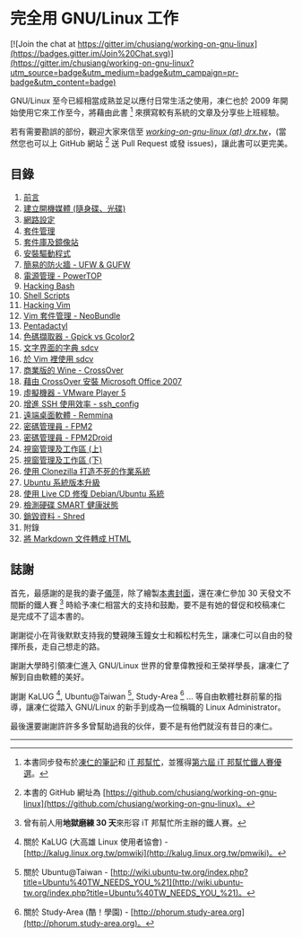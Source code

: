 # 完全用 GNU/Linux 工作

[![Join the chat at https://gitter.im/chusiang/working-on-gnu-linux](https://badges.gitter.im/Join%20Chat.svg)](https://gitter.im/chusiang/working-on-gnu-linux?utm_source=badge&utm_medium=badge&utm_campaign=pr-badge&utm_content=badge)

GNU/Linux 至今已經相當成熟並足以應付日常生活之使用，凍仁也於 2009 年開始使用它來工作至今，將藉由此書 [^1] 來撰寫較有系統的文章及分享些上班經驗。

若有需要勘誤的部份，觀迎大家來信至 *<u>working-on-gnu-linux (at) drx.tw</u>*，(當然您也可以上 GitHub 網站 [^2] 送 Pull Request 或發 issues)，讓此書可以更完美。

## 目錄

1. [前言](01.intro.md)
1. [建立開機媒體 (隨身碟、光碟)](02.build-bootable-usb-cd.md)
1. [網路設定](03.network-setting.md)
1. [套件管理](04.package-management.md)
1. [套件庫及鏡像站](05.reopsiroty-and-mirror.md)
1. [安裝驅動程式](06.patch-device-driver.md)
1. [簡易的防火牆 - UFW & GUFW](07.ufw.md)
1. [電源管理 - PowerTOP](08.power-management-with-powertop.md)
1. [Hacking Bash](09.hacking-bash.md)
1. [Shell Scripts](10.shell-script.md)
1. [Hacking Vim](11.hacking-vim.md)
1. [Vim 套件管理 - NeoBundle](12.vim-plugin-neobundle.md)
1. [Pentadactyl](13.pentadactyl.md)
1. [色碼擷取器 - Gpick vs Gcolor2](14.gpick-vs-gcolor2.md)
1. [文字界面的字典 sdcv](15.sdcv.md)
1. [於 Vim 裡使用 sdcv](16.sdcv-in-vim.md)
1. [商業版的 Wine - CrossOver](17.crossover.md)
1. [藉由 CrossOver 安裝 Microsoft Office 2007](18.office-2007.md)
1. [虛擬機器 - VMware Player 5](19.virtual-machine.md)
1. [增進 SSH 使用效率 - ssh_config](20.ssh_config.md)
1. [遠端桌面軟體 - Remmina](21.remmina.md)
1. [密碼管理員 - FPM2](22.fpm2.md)
1. [密碼管理員 - FPM2Droid](23.fpm2droid.md)
1. [視窗管理及工作區 (上)](24.wm-and-workspace-1.md)
1. [視窗管理及工作區 (下)](25.wm-and-workspace-2.md)
1. [使用 Clonezilla 打造不死的作業系統](26.clonezilla.md)
1. [Ubuntu 系統版本升級](27.upgrading-ubuntu.md)
1. [使用 Live CD 修復 Debian/Ubuntu 系統](28.recovery-with-live-cd.md)
1. [檢測硬碟 SMART 健康狀態](29.checking-hd-smart.md)
1. [銷毀資料 - Shred](30.shreding-disk.md)
1. 附錄
 1. [將 Markdown 文件轉成 HTML](_1.convert-markdown-to-html.md)

## 誌謝

首先，最感謝的是我的妻子[儀萍](https://github.com/VioletChen)，除了繪製[本書封面](cover.jpg)，還在凍仁參加 30 天發文不間斷的鐵人賽 [^3] 時給予凍仁相當大的支持和鼓勵，要不是有她的督促和校稿凍仁是完成不了這本書的。

謝謝從小在背後默默支持我的雙親陳玉鐘女士和賴松村先生，讓凍仁可以自由的發揮所長，走自己想走的路。

謝謝大學時引領凍仁進入 GNU/Linux 世界的曾羣偉教授和王榮祥學長，讓凍仁了解到自由軟體的美好。

謝謝 KaLUG [^4], Ubuntu@Taiwan [^5], Study-Area [^6] ... 等自由軟體社群前輩的指導，讓凍仁從踏入 GNU/Linux 的新手到成為一位稱職的 Linux Administrator。

最後還要謝謝許許多多曾幫助過我的伙伴，要不是有他們就沒有昔日的凍仁。

----

[^1]: 本書同步發布於[凍仁的筆記](http://note.drx.tw/2013/09/working-on-gnu-linux.html)和 [iT 邦幫忙](http://ithelp.ithome.com.tw/ironman6/player/chusiang/tech/1)，並獲得[第六屆 iT 邦幫忙鐵人賽優選](http://ithelp.ithome.com.tw/question/10142953)。
[^2]: 本書的 GitHub 網址為 [https://github.com/chusiang/working-on-gnu-linux](https://github.com/chusiang/working-on-gnu-linux)。
[^3]: 曾有前人用**地獄磨練 30 天**來形容 iT 邦幫忙所主辦的鐵人賽。
[^4]: 關於 KaLUG (大高雄 Linux 使用者協會) - [http://kalug.linux.org.tw/pmwiki](http://kalug.linux.org.tw/pmwiki)。
[^5]: 關於 Ubuntu@Taiwan - [http://wiki.ubuntu-tw.org/index.php?title=Ubuntu%40TW_NEEDS_YOU_%21](http://wiki.ubuntu-tw.org/index.php?title=Ubuntu%40TW_NEEDS_YOU_%21)。
[^6]: 關於 Study-Area (酷！學園) - [http://phorum.study-area.org](http://phorum.study-area.org)。
